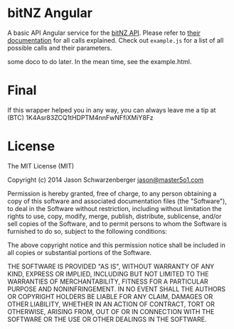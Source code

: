 # bitNZ Angular

A basic API Angular service for the [bitNZ API](https://bitnz.com/api). Please refer to [their documentation](https://bitnz.com/api) for all calls explained. Check out `example.js` for a list of all possible calls and their parameters.

some doco to do later. In the mean time, see the example.html.


# Final

If this wrapper helped you in any way, you can always leave me a tip at (BTC) 1K4Asr83ZCQ1tHDPTM4nnFwNFfiXMiY8Fz

# License

The MIT License (MIT)

Copyright (c) 2014 Jason Schwarzenberger jason@master5o1.com

Permission is hereby granted, free of charge, to any person obtaining a copy of this software and associated documentation files (the "Software"), to deal in the Software without restriction, including without limitation the rights to use, copy, modify, merge, publish, distribute, sublicense, and/or sell copies of the Software, and to permit persons to whom the Software is furnished to do so, subject to the following conditions:

The above copyright notice and this permission notice shall be included in all copies or substantial portions of the Software.

THE SOFTWARE IS PROVIDED "AS IS", WITHOUT WARRANTY OF ANY KIND, EXPRESS OR IMPLIED, INCLUDING BUT NOT LIMITED TO THE WARRANTIES OF MERCHANTABILITY, FITNESS FOR A PARTICULAR PURPOSE AND NONINFRINGEMENT. IN NO EVENT SHALL THE AUTHORS OR COPYRIGHT HOLDERS BE LIABLE FOR ANY CLAIM, DAMAGES OR OTHER LIABILITY, WHETHER IN AN ACTION OF CONTRACT, TORT OR OTHERWISE, ARISING FROM, OUT OF OR IN CONNECTION WITH THE SOFTWARE OR THE USE OR OTHER DEALINGS IN THE SOFTWARE.